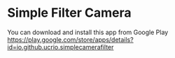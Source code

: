 # Simple Filter Camera

You can download and install this app from Google Play
https://play.google.com/store/apps/details?id=io.github.ucrio.simplecamerafilter
